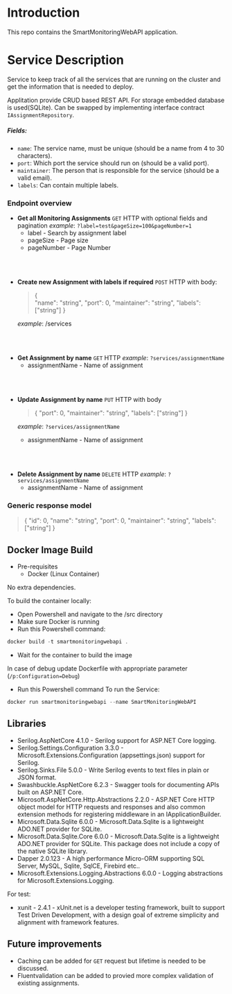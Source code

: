 # Introduction 

This repo contains the SmartMonitoringWebAPI application.

# Service Description
Service to keep track of all the services that are running on the cluster and get the information that is needed to deploy.

Applitation provide CRUD based REST API.
For storage embedded database is used(SQLite). Can be swapped by implementing interface contract <code>IAssignmentRepository</code>.

##### Fields:

* `name`: The service name, must be unique (should be a name from 4 to 30 characters).
* `port`: Which port the service should run on (should be a valid port).
* `maintainer`: The person that is responsible for the service (should be a valid email).
* `labels`: Can contain multiple labels.

### Endpoint overview

* **Get all Monitoring Assignments**
  `GET` HTTP with optional fields and pagination
  *example*: `?label=test&pageSize=100&pageNumber=1`
  * label - Search by assignment label
  * pageSize - Page size
  * pageNumber - Page Number

<br/><br/>
*  **Create new Assignment with labels if required**
   `POST` HTTP with body:
    >  {     
            "name": "string",
            "port": 0,
            "maintainer": "string",
            "labels": ["string"] 
    >  }

    *example*: /services

<br/><br/>
* **Get Assignment by name**
  `GET` HTTP 
  *example*: `?services/assignmentName`
  * assignmentName - Name of assignment

<br/><br/>
* **Update Assignment by name**
  `PUT` HTTP with body
    >{
        "port": 0,
        "maintainer": "string",
        "labels": ["string"]
    >}

  *example*: `?services/assignmentName`
  * assignmentName - Name of assignment

<br/><br/>
* **Delete Assignment by name**
  `DELETE` HTTP 
  *example*: `?services/assignmentName`
  * assignmentName - Name of assignment


### Generic response model

>{
    "id": 0,
    "name": "string",
    "port": 0,
    "maintainer": "string",
    "labels": ["string"]
>}

## Docker Image Build
- Pre-requisites
  - Docker (Linux Container)

No extra dependencies.

To build the container locally:

- Open Powershell and navigate to the /src directory
- Make sure Docker is running
- Run this Powershell command:

```powershell
docker build -t smartmonitoringwebapi .
```
- Wait for the container to build the image

In case of debug update Dockerfile with appropriate parameter (`/p:Configuration=Debug`)

- Run this Powershell command To run the Service:

```powershell
docker run smartmonitoringwebapi --name SmartMonitoringWebAPI
```

## Libraries 
* Serilog.AspNetCore 4.1.0 - Serilog support for ASP.NET Core logging.
* Serilog.Settings.Configuration 3.3.0 - Microsoft.Extensions.Configuration (appsettings.json) support for Serilog.
* Serilog.Sinks.File 5.0.0 - Write Serilog events to text files in plain or JSON format.
* Swashbuckle.AspNetCore 6.2.3 - Swagger tools for documenting APIs built on ASP.NET Core.
* Microsoft.AspNetCore.Http.Abstractions 2.2.0 - ASP.NET Core HTTP object model for HTTP requests and responses and also common extension methods for registering middleware in an IApplicationBuilder.
* Microsoft.Data.Sqlite 6.0.0 - Microsoft.Data.Sqlite is a lightweight ADO.NET provider for SQLite.
* Microsoft.Data.Sqlite.Core 6.0.0 - Microsoft.Data.Sqlite is a lightweight ADO.NET provider for SQLite. This package does not include a copy of the native SQLite library.
* Dapper 2.0.123 - A high performance Micro-ORM supporting SQL Server, MySQL, Sqlite, SqlCE, Firebird etc..
* Microsoft.Extensions.Logging.Abstractions 6.0.0 - Logging abstractions for Microsoft.Extensions.Logging.

For test:

* xunit - 2.4.1 - xUnit.net is a developer testing framework, built to support Test Driven Development, with a design goal of extreme simplicity and alignment with framework features.

## Future improvements
* Caching can be added for `GET` request but lifetime is needed to be discussed.
* Fluentvalidation can be added to provied more complex validation of existing assignments.